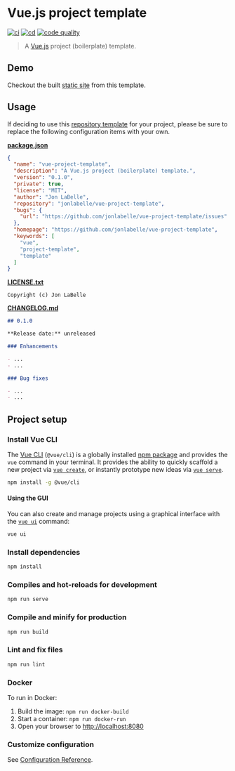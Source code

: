 # Vue.js project template

[![ci](https://github.com/jonlabelle/vue-project-template/actions/workflows/ci.yml/badge.svg)](https://github.com/jonlabelle/vue-project-template/actions/workflows/ci.yml)
[![cd](https://github.com/jonlabelle/vue-project-template/actions/workflows/cd.yml/badge.svg?branch=master)](https://github.com/jonlabelle/vue-project-template/actions/workflows/cd.yml)
[![code quality](https://github.com/jonlabelle/vue-project-template/actions/workflows/code-quality.yml/badge.svg)](https://github.com/jonlabelle/vue-project-template/actions/workflows/code-quality.yml)

> A [Vue.js](https://vuejs.org) project (boilerplate) template.

## Demo

Checkout the built [static site] from this template.

## Usage

If deciding to use this [repository template] for your project, please be sure
to replace the following configuration items with your own.

**[package.json](package.json)**

```json
{
  "name": "vue-project-template",
  "description": "A Vue.js project (boilerplate) template.",
  "version": "0.1.0",
  "private": true,
  "license": "MIT",
  "author": "Jon LaBelle",
  "repository": "jonlabelle/vue-project-template",
  "bugs": {
    "url": "https://github.com/jonlabelle/vue-project-template/issues"
  },
  "homepage": "https://github.com/jonlabelle/vue-project-template",
  "keywords": [
    "vue",
    "project-template",
    "template"
  ]
}
```

**[LICENSE.txt](LICENSE.txt)**

```text
Copyright (c) Jon LaBelle
```

**[CHANGELOG.md](CHANGELOG.md)**

```md
## 0.1.0

**Release date:** unreleased

### Enhancements

- ...
- ...

### Bug fixes

- ...
- ...
```

## Project setup

### Install Vue CLI

The [Vue CLI] \(`@vue/cli`\) is a globally installed [npm package] and provides
the `vue` command in your terminal. It provides the ability to quickly scaffold
a new project via [`vue create`], or instantly prototype new ideas via [`vue serve`].

```bash
npm install -g @vue/cli
```

#### Using the GUI

You can also create and manage projects using a graphical interface with the
[`vue ui`] command:

```bash
vue ui
```

### Install dependencies

```bash
npm install
```

### Compiles and hot-reloads for development

```bash
npm run serve
```

### Compile and minify for production

```bash
npm run build
```

### Lint and fix files

```bash
npm run lint
```

### Docker

To run in Docker:

1. Build the image: `npm run docker-build`
2. Start a container: `npm run docker-run`
3. Open your browser to <http://localhost:8080>
  
### Customize configuration

See [Configuration Reference](https://cli.vuejs.org/config/).

[npm package]: https://www.npmjs.com/package/@vue/cli
[Vue CLI]: https://cli.vuejs.org/
[`vue create`]: https://cli.vuejs.org/guide/creating-a-project.html#vue-create
[`vue serve`]: https://cli.vuejs.org/guide/cli-service.html#vue-cli-service-serve
[repository template]: https://docs.github.com/github/creating-cloning-and-archiving-repositories/creating-a-repository-from-a-template
[`vue ui`]: https://cli.vuejs.org/guide/creating-a-project.html#using-the-gui
[static site]: https://kind-hill-006cd6310.azurestaticapps.net

